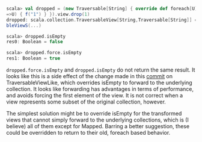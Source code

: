 ```scala
scala> val dropped = (new Traversable[String] { override def foreach[U](f:String
=>U) { f("1") } }).view.drop(1)
dropped: scala.collection.TraversableView[String,Traversable[String]] = Traversa
bleViewS(...)

scala> dropped.isEmpty
res0: Boolean = false

scala> dropped.force.isEmpty
res1: Boolean = true
```

`dropped.force.isEmpty` and `dropped.isEmpty` do not return the same result.
It looks like this is a side effect of the change made in this  [commit](https://github.com/scala/scala/commit/caf7eb6b56817fd1e1fbc1cf017f30e6f94c6bea#src/library/scala/collection/TraversableViewLike.scala) on TraversableViewLike, which overrides isEmpty to forward to the underlying collection. It looks like forwarding has advantages in terms of performance, and avoids forcing the first element of the view. It is not correct when a view represents some subset of the original collection, however.

The simplest solution might be to override isEmpty for the transformed views that cannot simply forward to the underlying collections, which is (I believe) all of them except for Mapped. Barring a better suggestion, these could be overridden to return to their old, foreach based behavior.

